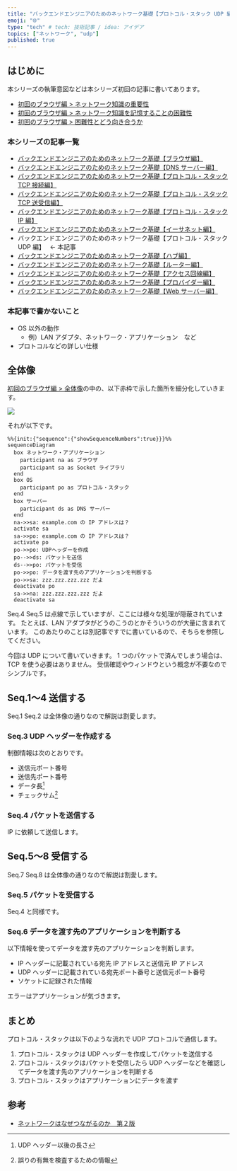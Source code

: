 ```yaml
---
title: "バックエンドエンジニアのためのネットワーク基礎【プロトコル・スタック UDP 編】"
emoji: "🌐"
type: "tech" # tech: 技術記事 / idea: アイデア
topics: ["ネットワーク", "udp"]
published: true
---
```


## はじめに

本シリーズの執筆意図などは本シリーズ初回の記事に書いてあります。

- [初回のブラウザ編 > ネットワーク知識の重要性](https://zenn.dev/jnkmtsd/articles/0d129a7aa0947b#%E3%83%8D%E3%83%83%E3%83%88%E3%83%AF%E3%83%BC%E3%82%AF%E7%9F%A5%E8%AD%98%E3%81%AE%E9%87%8D%E8%A6%81%E6%80%A7)
- [初回のブラウザ編 > ネットワーク知識を記憶することの困難性](https://zenn.dev/jnkmtsd/articles/0d129a7aa0947b#%E3%83%8D%E3%83%83%E3%83%88%E3%83%AF%E3%83%BC%E3%82%AF%E7%9F%A5%E8%AD%98%E3%82%92%E8%A8%98%E6%86%B6%E3%81%99%E3%82%8B%E3%81%93%E3%81%A8%E3%81%AE%E5%9B%B0%E9%9B%A3%E6%80%A7)
- [初回のブラウザ編 > 困難性とどう向き合うか](https://zenn.dev/jnkmtsd/articles/0d129a7aa0947b#%E5%9B%B0%E9%9B%A3%E6%80%A7%E3%81%A8%E3%81%A9%E3%81%86%E5%90%91%E3%81%8D%E5%90%88%E3%81%86%E3%81%8B)

### 本シリーズの記事一覧

- [バックエンドエンジニアのためのネットワーク基礎【ブラウザ編】](https://zenn.dev/jnkmtsd/articles/0d129a7aa0947b)
- [バックエンドエンジニアのためのネットワーク基礎【DNS サーバー編】](https://zenn.dev/jnkmtsd/articles/e59e42beec39e0)
- [バックエンドエンジニアのためのネットワーク基礎【プロトコル・スタック TCP 接続編】](https://zenn.dev/jnkmtsd/articles/e0ecb28f1875f2)
- [バックエンドエンジニアのためのネットワーク基礎【プロトコル・スタック TCP 送受信編】](https://zenn.dev/jnkmtsd/articles/37a25508b30635)
- [バックエンドエンジニアのためのネットワーク基礎【プロトコル・スタック IP 編】](https://zenn.dev/jnkmtsd/articles/61f104becc1750)
- [バックエンドエンジニアのためのネットワーク基礎【イーサネット編】](https://zenn.dev/jnkmtsd/articles/c50f9113995773)
- バックエンドエンジニアのためのネットワーク基礎【プロトコル・スタック UDP 編】　 ← 本記事
- [バックエンドエンジニアのためのネットワーク基礎【ハブ編】](https://zenn.dev/jnkmtsd/articles/24874950f6e4ea)
- [バックエンドエンジニアのためのネットワーク基礎【ルーター編】](https://zenn.dev/jnkmtsd/articles/e11381c0cafe3e)
- [バックエンドエンジニアのためのネットワーク基礎【アクセス回線編】](https://zenn.dev/jnkmtsd/articles/b8588f4326dc73)
- [バックエンドエンジニアのためのネットワーク基礎【プロバイダー編】](https://zenn.dev/jnkmtsd/articles/52b465bc9d8d97)
- [バックエンドエンジニアのためのネットワーク基礎【Web サーバー編】](https://zenn.dev/jnkmtsd/articles/660223f2d36a8c)

### 本記事で書かないこと

- OS 以外の動作
  - 例）LAN アダプタ、ネットワーク・アプリケーション　など
- プロトコルなどの詳しい仕様

## 全体像

[初回のブラウザ編 > 全体像](https://zenn.dev/jnkmtsd/articles/0d129a7aa0947b#%E5%85%A8%E4%BD%93%E5%83%8F)の中の、以下赤枠で示した箇所を細分化していきます。

![](https://storage.googleapis.com/zenn-user-upload/f8cda93f5ee5-20231220.png)

それが以下です。

```mermaid
%%{init:{"sequence":{"showSequenceNumbers":true}}}%%
sequenceDiagram
  box ネットワーク・アプリケーション
    participant na as ブラウザ
    participant sa as Socket ライブラリ
  end
  box OS
    participant po as プロトコル・スタック
  end
  box サーバー
    participant ds as DNS サーバー
  end
  na->>sa: example.com の IP アドレスは？
  activate sa
  sa->>po: example.com の IP アドレスは？
  activate po
  po->>po: UDPヘッダーを作成
  po-->>ds: パケットを送信
  ds-->>po: パケットを受信
  po->>po: データを渡す先のアプリケーションを判断する
  po->>sa: zzz.zzz.zzz.zzz だよ
  deactivate po
  sa->>na: zzz.zzz.zzz.zzz だよ
  deactivate sa
```

Seq.4 Seq.5 は点線で示していますが、ここには様々な処理が隠蔽されています。
たとえば、LAN アダプタがどうのこうのとかそういうのが大量に含まれています。
このあたりのことは別記事ですでに書いているので、そちらを参照してください。

今回は UDP について書いていきます。
1 つのパケットで済んでしまう場合は、TCP を使う必要はありません。
受信確認やウィンドウという概念が不要なのでシンプルです。

## Seq.1〜4 送信する

Seq.1 Seq.2 は全体像の通りなので解説は割愛します。

### Seq.3 UDP ヘッダーを作成する

制御情報は次のとおりです。

- 送信元ポート番号
- 送信先ポート番号
- データ長[^1]
- チェックサム[^2]

[^1]: UDP ヘッダー以後の長さ
[^2]: 誤りの有無を検査するための情報

### Seq.4 パケットを送信する

IP に依頼して送信します。

## Seq.5〜8 受信する

Seq.7 Seq.8 は全体像の通りなので解説は割愛します。

### Seq.5 パケットを受信する

Seq.4 と同様です。

### Seq.6 データを渡す先のアプリケーションを判断する

以下情報を使ってデータを渡す先のアプリケーションを判断します。

- IP ヘッダーに記載されている宛先 IP アドレスと送信元 IP アドレス
- UDP ヘッダーに記載されている宛先ポート番号と送信元ポート番号
- ソケットに記録された情報

エラーはアプリケーションが気づきます。

## まとめ

プロトコル・スタックは以下のような流れで UDP プロトコルで通信します。

1. プロトコル・スタックは UDP ヘッダーを作成してパケットを送信する
2. プロトコル・スタックはパケットを受信したら UDP ヘッダーなどを確認してデータを渡す先のアプリケーションを判断する
3. プロトコル・スタックはアプリケーションにデータを渡す

## 参考

- [ネットワークはなぜつながるのか　第２版](https://www.amazon.co.jp/dp/B077XSB8BS)
